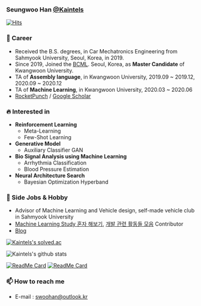 ### Seungwoo Han [@Kaintels](https://blog.naver.com/engineeringxyz)

[![Hits](https://hits.seeyoufarm.com/api/count/incr/badge.svg?url=https%3A%2F%2Fgithub.com%2FKaintels)](https://hits.seeyoufarm.com)

### 🔭 Career
- Received the B.S. degrees, in Car Mechatronics Engineering from Sahmyook University, Seoul, Korea, in 2019.
- Since 2019, Joined the [BCML](http://bcml.kw.ac.kr/). Seoul, Korea, as **Master Candidate** of Kwangwoon University.
- TA of **Assembly language**, in Kwangwoon University, 2019.09 ~ 2019.12, 2020.09 ~ 2020.12
- TA of **Machine Learning**, in Kwangwoon University, 2020.03 ~ 2020.06
- [RocketPunch](https://www.rocketpunch.com/@swoohan) / [Google Scholar](https://scholar.google.com/citations?user=NWbfyKYAAAAJ&hl=ko)

### :fire: Interested in

- **Reinforcement Learning**
    - Meta-Learning
    - Few-Shot Learning
- **Generative Model**
    - Auxiliary Classifier GAN
- **Bio Signal Analysis using Machine Learning**
    - Arrhythmia Classification
    - Blood Pressure Estimation
- **Neural Architecture Search**
    - Bayesian Optimization Hyperband 

### 👯 Side Jobs & Hobby
- Advisor of Machine Learning and Vehicle design, self-made vehicle club in Sahmyook University
- [Machine Learning Study 혼자 해보기](https://github.com/teddylee777/machine-learning), [개발 관련 활동들 모음](https://github.com/FKgk/awesome-activity) Contributor
- [Blog](https://blog.naver.com/engineeringxyz)


[![Kaintels's solved.ac](http://mazassumnida.wtf/api/v2/generate_badge?boj=kaintels)](https://solved.ac/profile/kaintels)

![Kaintels's github stats](https://github-readme-stats.vercel.app/api?username=Kaintels&show_icons=true&hide_border=true&&count_private=true)


[![ReadMe Card](https://github-readme-stats.vercel.app/api/pin/?username=kaintels&repo=heartbeat-detection-snippet)](https://github.com/Kaintels/heartbeat-detection-snippet)
[![ReadMe Card](https://github-readme-stats.vercel.app/api/pin/?username=kaintels&repo=bp-prediction-snippet)](https://github.com/Kaintels/bp-prediction-snippet)

### 📫 How to reach me 
- E-mail : swoohan@outlook.kr

